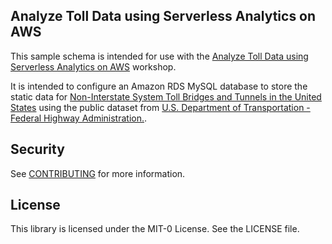 ## Analyze Toll Data using Serverless Analytics on AWS

This sample schema is intended for use with the [Analyze Toll Data using Serverless Analytics on AWS](https://analyze-toll-data-using-serverless-aws.workshop.aws/en/) workshop.

It is intended to configure an Amazon RDS MySQL database to store the static data for [Non-Interstate System Toll Bridges and Tunnels in the United States](https://www.fhwa.dot.gov/policyinformation/tollpage/page09.cfm) using the public dataset from [U.S. Department of Transportation - Federal Highway Administration.](https://highways.dot.gov/).





## Security

See [CONTRIBUTING](CONTRIBUTING.md#security-issue-notifications) for more information.

## License

This library is licensed under the MIT-0 License. See the LICENSE file.

